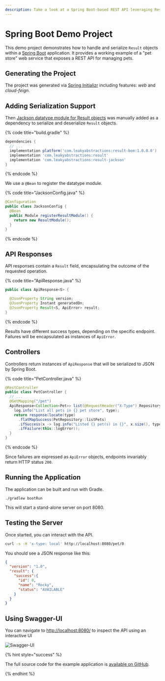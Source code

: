```yaml
---
description: Take a look at a Spring Boot-based REST API leveraging Result objects
---
```


# Spring Boot Demo Project

This demo project demonstrates how to handle and serialize `Result` objects within a [Spring Boot][SPRING_BOOT]
application. It provides a working example of a "pet store" web service that exposes a REST API for managing pets.


## Generating the Project

The project was generated via [Spring Initializr][SPRING_INITIALIZR] including features: *web* and *cloud-feign*.


## Adding Serialization Support

Then [Jackson datatype module for Result objects](../../add-ons/jackson.md) was manually added as a dependency to
serialize and deserialize `Result` objects.

{% code title="build.gradle" %}
```groovy
dependencies {
  // ...
  implementation platform('com.leakyabstractions:result-bom:1.0.0.0')
  implementation 'com.leakyabstractions:result'
  implementation 'com.leakyabstractions:result-jackson'
}
```
{% endcode %}

We use a `@Bean` to register the datatype module.

{% code title="JacksonConfig.java" %}
```java
@Configuration
public class JacksonConfig {
  @Bean
  public Module registerResultModule() {
    return new ResultModule();
  }
}
```
{% endcode %}


## API Responses

API responses contain a `Result` field, encapsulating the outcome of the requested operation.

{% code title="ApiResponse.java" %}
```java
public class ApiResponse<S> {

  @JsonProperty String version;
  @JsonProperty Instant generatedOn;
  @JsonProperty Result<S, ApiError> result;
}
```
{% endcode %}

Results have different success types, depending on the specific endpoint. Failures will be encapsulated as instances of
`ApiError`.


## Controllers

Controllers return instances of `ApiResponse` that will be serialized to JSON by Spring Boot.

{% code title="PetController.java" %}
```java
@RestController
public class PetController {
  // ...
  @GetMapping("/pet")
  ApiResponse<Collection<Pet>> list(@RequestHeader("X-Type") RepositoryType type) {
    log.info("List all pets in {} pet store", type);
    return response(locate(type)
      .flatMapSuccess(PetRepository::listPets)
      .ifSuccess(x -> log.info("Listed {} pet(s) in {}", x.size(), type))
      .ifFailure(this::logError));
  }
}
```
{% endcode %}

Since failures are expressed as `ApiError` objects, endpoints invariably return HTTP status `200`.


## Running the Application

The application can be built and run with Gradle.

```
./gradlew bootRun
```

This will start a stand-alone server on port 8080.


## Testing the Server

Once started, you can interact with the API.

```bash
curl -s -H 'x-type: local' http://localhost:8080/pet/0
```

You should see a JSON response like this:

```json
{
  "version": "1.0",
  "result": {
    "success":{
      "id": 0,
      "name": "Rocky",
      "status": "AVAILABLE"
    }
  }
}
```


## Using Swagger-UI

You can navigate to <http://localhost:8080/> to inspect the API using an interactive UI

![Swagger-UI](https://dev.leakyabstractions.com/result-example-spring-boot/swagger-ui.png)

{% hint style="success" %}

The full source code for the example application is [available on GitHub][SOURCE_CODE].

{% endhint %}


[SOURCE_CODE]:                  https://github.com/LeakyAbstractions/result-example-spring-boot
[SPRING_BOOT]:                  https://spring.io/projects/spring-boot
[SPRING_INITIALIZR]:            https://start.spring.io/
